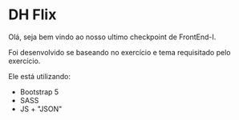 # DH Flix

Olá, seja bem vindo ao nosso ultimo checkpoint de FrontEnd-I.

Foi desenvolvido se baseando no exercício e tema requisitado pelo exercício.

Ele está utilizando:
- Bootstrap 5
- SASS
- JS + "JSON"